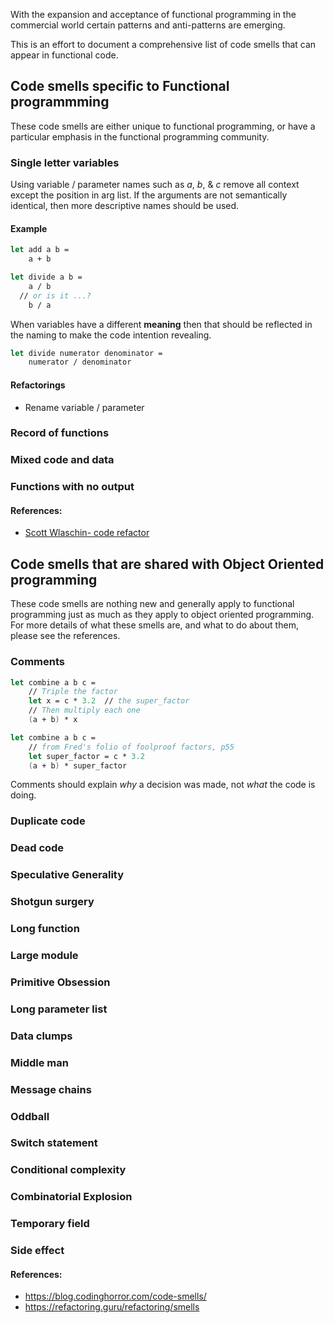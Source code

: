 With the expansion and acceptance of functional programming in the commercial world certain patterns and anti-patterns are emerging.

This is an effort to document a comprehensive list of code smells that can appear in functional code.

## Code smells specific to Functional programmming 
These code smells are either unique to functional programming, or have a particular emphasis in the functional programming community.

### Single letter variables
Using variable / parameter names such as _a_, _b_, & _c_ remove all context except the position in arg list.  If the arguments are not semantically identical, then more descriptive names should be used.

#### Example
```fsharp
let add a b =
    a + b


```

```fsharp
let divide a b =
    a / b
  // or is it ...?
    b / a
```

When variables have a different __meaning__ then that should be reflected in the naming to make the code intention revealing.
```fsharp
let divide numerator denominator =
    numerator / denominator
```

#### Refactorings
- Rename variable / parameter

### Record of functions
### Mixed code and data
### Functions with no output

#### References:
- [Scott Wlaschin- code refactor](https://www.youtube.com/watch?v=nxIRlf4AtcA)

## Code smells that are shared with Object Oriented programming 
These code smells are nothing new and generally apply to functional programming just as much as they apply to object oriented programming.  For more details of what these smells are, and what to do about them, please see the references.

### Comments
```fsharp
let combine a b c =
    // Triple the factor
    let x = c * 3.2  // the super_factor
    // Then multiply each one
    (a + b) * x
```

```fsharp
let combine a b c =
    // from Fred's folio of foolproof factors, p55
    let super_factor = c * 3.2
    (a + b) * super_factor

```
Comments should explain _why_ a decision was made, not _what_ the code is doing.

### Duplicate code
### Dead code
### Speculative Generality
### Shotgun surgery
### Long function
### Large module
### Primitive Obsession
### Long parameter list
### Data clumps
### Middle man
### Message chains
### Oddball
### Switch statement
### Conditional complexity
### Combinatorial Explosion
### Temporary field
### Side effect


#### References: 
 - <https://blog.codinghorror.com/code-smells/>
 - <https://refactoring.guru/refactoring/smells>


